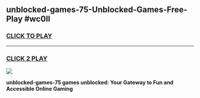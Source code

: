 
## unblocked-games-75-Unblocked-Games-Free-Play #wc0ll
<h3>
<a href="https://us.freeplayer.one?title=unblocked-games-75&ref=9M">CLICK TO PLAY</a></h3>
<hr>

<h3>
<a href="https://us.freeplayer.one?title=unblocked-games-75&ref=9M">CLICK 2 PLAY</a>
  
</h3>

<a href="https://us.freeplayer.one?title=unblocked-games-75&ref=9M"><img src="https://clearcache.store/games.png"></a>


**unblocked-games-75 games unblocked: Your Gateway to Fun and Accessible Online Gaming**
